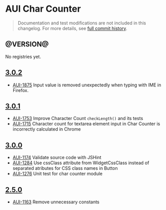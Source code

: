 # AUI Char Counter

> Documentation and test modifications are not included in this changelog. For more details, see [full commit history](https://github.com/liferay/alloy-ui/commits/master/src/aui-char-counter).

## @VERSION@

No registries yet.

## [3.0.2](https://github.com/liferay/alloy-ui/releases/tag/3.0.2)

* [AUI-1875](https://issues.liferay.com/browse/AUI-1875) Input value is removed unexpectedly when typing with IME in Firefox.

## [3.0.1](https://github.com/liferay/alloy-ui/releases/tag/3.0.1)

* [AUI-1753](https://issues.liferay.com/browse/AUI-1753) Improve Character Count `checkLength()` and its tests
* [AUI-1715](https://issues.liferay.com/browse/AUI-1715) Character count for textarea element input in Char Counter is incorrectly calculated in Chrome

## [3.0.0](https://github.com/liferay/alloy-ui/releases/tag/3.0.0)

* [AUI-1174](https://issues.liferay.com/browse/AUI-1174) Validate source code with JSHint
* [AUI-1284](https://issues.liferay.com/browse/AUI-1284) Use cssClass attribute from WidgetCssClass instead of separated atributes for CSS class names in Button
* [AUI-1276](https://issues.liferay.com/browse/AUI-1276) Unit test for char counter module

## [2.5.0](https://github.com/liferay/alloy-ui/releases/tag/2.5.0)

* [AUI-1163](https://issues.liferay.com/browse/AUI-1163) Remove unnecessary constants
